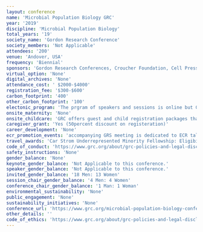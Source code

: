 ```yaml
---
layout: conference 
name: 'Microbial Population Biology GRC'
year: '2019'
discipline: 'Microbial Population Biology'
total_years: '19'
society_name: 'Gordon Research Conference'
society_members: 'Not Applicable'
attendees: '200'
venue: 'Andover, USA'
frequency: 'Biennial'
sponsors: 'Gordon Research Conferences, Croucher Foundation, Cell Press, Carl Storm Underrepresented Minority Fellowship Program, Gordon and Betty Moore Foundation, ibest, New England Biolabs, University of Washington, ISME, BEACON, Simons Foundation'
virtual_option: 'None'
digital_archives: 'None'
attendance_cost: ' $2000-$4000'
registration_fee: '$300-$600'
carbon_footprint: '400'
other_carbon_footprint: '100'
electonic_program: 'The prgram of speakers and sessions is online but Gordon research conferences refrain from making the book of abstracts available online.'
onsite_maternity: 'None'
onsite_childcare: 'GRC offers guest and child registration packages that allow guests to share your accommodations and join you at meals. Children under 4-years-old are free of charge and children ages 4-12 receive a 50percent discount.'
caregiver_grant: 'Yes (50percent discount on registeration)'
career_development: 'None'
ecr_promotion_events: 'accompanying GRS meeting is dedicated to ECR talks only. '
travel_awards: 'Car Strom Underrepresented Minority Fellowship: Eligibility: must be:     Graduate student, postdoc, faculty or research scientist     Hispanic or Latino, American Indian or Alaska Native, Black or African American, Native Hawaiian or Other Pacific Islander     U.S. Citizen or permanent resident with a Green Card     Currently working at a U.S. institution     Is attending a GRC for the first time'
code_of_conduct: 'https://www.grc.org/about/grc-policies-and-legal-disclaimers/'
safety_instructions: 'None'
gender_balance: 'None'
keynote_gender_balance: 'Not Applicable to this conference.'
speaker_gender_balance: 'Not Applicable to this conference.'
invited_gender_balance: '18 Men: 13 Women'
session_chair_gender_balance: '4 Men: 4 Women'
conference_chair_gender_balance: '1 Man: 1 Woman'
environmental_sustainability: 'None'
public_engagement: 'None'
sustainability_initiatives: 'None'
conference_url: 'https://www.grc.org/microbial-population-biology-conference/2019/'
other_details: ''
code_of_ethics: 'https://www.grc.org/about/grc-policies-and-legal-disclaimers/'
---
```

